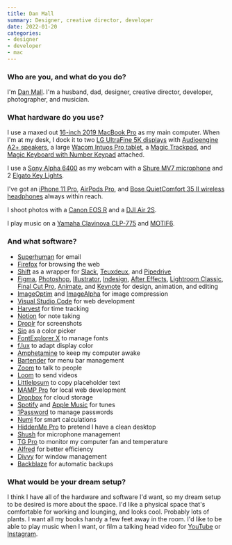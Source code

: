 ```yaml
---
title: Dan Mall
summary: Designer, creative director, developer
date: 2022-01-20
categories:
- designer
- developer
- mac
---
```


### Who are you, and what do you do?

I'm [Dan Mall](https://twitter.com/danmall "Dan's Twitter account."). I'm a husband, dad, designer, creative director, developer, photographer, and musician.

### What hardware do you use?

I use a maxed out [16-inch 2019 MacBook Pro][macbook-pro] as my main computer. When I'm at my desk, I dock it to two [LG UltraFine 5K displays][ultrafine-5k] with [Audioengine A2+ speakers][a2-plus], a large [Wacom Intuos Pro tablet][intuos-pro], a [Magic Trackpad][magic-trackpad], and [Magic Keyboard with Number Keypad][magic-keyboard-with-numeric-keypad] attached.

I use a [Sony Alpha 6400][a6400] as my webcam with a [Shure MV7 microphone][mv7] and 2 [Elgato Key Lights][key-light].

I've got an [iPhone 11 Pro][iphone-11-pro], [AirPods Pro][airpods-pro], and [Bose QuietComfort 35 II wireless headphones][quietcomfort-35-ii] always within reach.

I shoot photos with a [Canon EOS R][eos-r] and a [DJI Air 2S][air-2s].

I play music on a [Yamaha Clavinova CLP-775][clp-775] and [MOTIF6][].

### And what software?

- [Superhuman][] for email
- [Firefox][] for browsing the web
- [Shift][] as a wrapper for [Slack][], [Teuxdeux][], and [Pipedrive][]
- [Figma][], [Photoshop][], [Illustrator][], [Indesign][], [After Effects][after-effects], [Lightroom Classic][lightroom], [Final Cut Pro][final-cut-pro], [Animate][], and [Keynote][] for design, animation, and editing
- [ImageOptim][] and [ImageAlpha][] for image compression
- [Visual Studio Code][visual-studio-code] for web development
- [Harvest][] for time tracking
- [Notion][] for note taking
- [Droplr][] for screenshots
- [Sip][] as a color picker
- [FontExplorer X][fontexplorer-x] to manage fonts
- [f.lux][] to adapt display color
- [Amphetamine][] to keep my computer awake
- [Bartender][] for menu bar management
- [Zoom][zoom.2] to talk to people
- [Loom][] to send videos
- [LittleIpsum][] to copy placeholder text
- [MAMP Pro][mamp-pro] for local web development
- [Dropbox][] for cloud storage
- [Spotify][] and [Apple Music][apple-music] for tunes
- [1Password][] to manage passwords
- [Numi][] for smart calculations
- [HiddenMe Pro][hiddenme-pro] to pretend I have a clean desktop
- [Shush][] for microphone management
- [TG Pro][tg-pro] to monitor my computer fan and temperature
- [Alfred][] for better efficiency
- [Divvy][] for window management
- [Backblaze][] for automatic backups
 
### What would be your dream setup?

I think I have all of the hardware and software I'd want, so my dream setup to be desired is more about the space. I'd like a physical space that's comfortable for working and lounging, and looks cool. Probably lots of plants. I want all my books handy a few feet away in the room. I'd like to be able to play music when I want, or film a talking head video for [YouTube][] or [Instagram][].

[1password]: https://1password.com "Password management software for Mac OS X."
[a2-plus]: https://audioengineusa.com/shop/factory-refurbished/a2-powered-speakers-refurbished/ "Desktop speakers."
[a6400]: https://www.sony.com/electronics/interchangeable-lens-cameras/ilce-6400 "A 24.2 megapixel mirrorless camera."
[after-effects]: https://www.adobe.com/products/aftereffects.html "Motion graphics and video editing software."
[air-2s]: https://www.dji.com/au/air-2s "A drone."
[airpods-pro]: https://www.apple.com/airpods-pro/ "In-ear headphones."
[alfred]: https://www.alfredapp.com/ "A launcher app for the Mac."
[amphetamine]: https://apps.apple.com/us/app/amphetamine/id937984704 "A Mac tool to keep your computer awake."
[animate]: https://en.wikipedia.org/wiki/Adobe_Animate "A vector animation suite."
[apple-music]: https://apple.com/apple-music/ "A music streaming service."
[backblaze]: https://www.backblaze.com/cloud-backup.html "Online backup."
[bartender]: https://www.macbartender.com/ "A Mac tool for organising menu bar apps."
[clp-775]: https://usa.yamaha.com/products/musical_instruments/pianos/clavinova/clp-775/index.html "A digital piano."
[divvy]: https://mizage.com/divvy/ "Window management and arrangement for Mac OS X."
[dropbox]: https://www.dropbox.com/ "Online syncing and storage."
[droplr]: https://droplr.com/ "Mac software to easily share an image online."
[eos-r]: https://www.usa.canon.com/internet/portal/us/home/products/details/cameras/eos-dslr-and-mirrorless-cameras/mirrorless/eos-r "A 30.3 megapixel mirrorless camera."
[f.lux]: https://justgetflux.com/ "A tool to make the colour of your screen adapt to the current time of day."
[figma]: https://www.figma.com/ "A collaborative design prototype service."
[final-cut-pro]: https://en.wikipedia.org/wiki/Final_Cut_Pro "A nonlinear video editor."
[firefox]: https://www.mozilla.org/en-US/firefox/new/ "A cross-platform open-source web browser."
[fontexplorer-x]: https://www.fontexplorerx.com/ "Font management software."
[harvest]: https://www.getharvest.com/ "A time-tracking and invoice web service."
[hiddenme-pro]: https://apps.apple.com/us/app/hiddenme-pro/id1007499919 "A Mac tool to hide your desktop icons."
[illustrator]: https://www.adobe.com/products/illustrator.html "A vector graphics editor."
[imagealpha]: https://pngmini.com/ "PNG optimising software for the Mac."
[imageoptim]: https://imageoptim.com/ "A Mac GUI wrapper for image optimising tools."
[indesign]: https://www.adobe.com/products/indesign.html "A desktop/web publishing application."
[instagram]: https://www.instagram.com/ "A photo sharing service."
[intuos-pro]: https://www.wacom.com/en-ca/products/pen-tablets/intuos-pro-medium "A drawing tablet with multi-touch support."
[iphone-11-pro]: https://en.wikipedia.org/wiki/IPhone_11_Pro "A 5.8 inch iOS phone."
[key-light]: https://www.elgato.com/en/key-light "A light."
[keynote]: https://www.apple.com/keynote/ "Presentation software for the Mac."
[lightroom]: https://www.adobe.com/products/photoshop-lightroom.html "Photo management and editing software."
[littleipsum]: http://dustinsenos.com/littleIpsum "A text generator for macOS."
[loom]: https://www.loom.com/ "A service for quickly recording and sharing a video of yourself and your screen."
[macbook-pro]: https://www.apple.com/macbook-pro/ "A laptop."
[magic-keyboard-with-numeric-keypad]: https://www.apple.com/shop/product/MQ052LL/A/magic-keyboard-with-numeric-keypad-us-english?fnode=2e047409820cac3f651bc33ce34b6f6db3589bcfefdf82902cb87d90c01768ba43c0ae053774822c8988a1d9cea603ff6b0cbffef37ab86bef411ca3d7c29cd4bafd433aa577c7a259a35954a461687abb3362336ea2bddcd174e29ab339b827 "A wireless keyboard with a numeric keypad."
[magic-trackpad]: https://en.wikipedia.org/wiki/Magic_Trackpad "A trackpad for desktop machines."
[mamp-pro]: https://www.mamp.info/en/mamp-pro/ "A commercial one-click Mac solution for Apache, MySQL and PHP."
[motif6]: https://usa.yamaha.com/products/contents/music_production/synth_chronology/modal/modal_motif6.html "A synth."
[mv7]: https://en.wikipedia.org/wiki/Shure_MV7 "A microphone."
[notion]: https://www.notion.so/ "A collaborative wiki service."
[numi]: https://numi.io/ "A calendar for macOS."
[photoshop]: https://www.adobe.com/products/photoshop.html "A bitmap image editor."
[pipedrive]: https://www.pipedrive.com/ "A customer relations service."
[quietcomfort-35-ii]: https://www.bose.com/en_us/products/headphones/over_ear_headphones/quietcomfort-35-wireless-ii.html "On-ear headphones."
[shift]: https://tryshift.com "An application that wraps other web apps together."
[shush]: https://itunes.apple.com/us/app/shush-microphone-manager/id496437906 "A Mac app for controlling the microphone."
[sip]: http://sipapp.io/ "A colour management and collection program for macOS."
[slack]: https://slack.com/ "A collaboration service."
[spotify]: https://www.spotify.com/us/ "A music streaming service."
[superhuman]: https://superhuman.com/ "A smart email service."
[teuxdeux]: https://teuxdeux.com/ "A simple, classy to-do web application."
[tg-pro]: https://www.tunabellysoftware.com/tgpro/ "A Mac tool to monitor and control your fans."
[ultrafine-5k]: https://www.apple.com/shop/product/HKN62LL/A/lg-ultrafine-5k-display "A 27 inch monitor."
[visual-studio-code]: https://code.visualstudio.com/ "A development IDE."
[youtube]: https://www.youtube.com/ "A web site for watching 80's TV commercials and bad mashups."
[zoom.2]: https://zoom.us "Video conferencing software."
